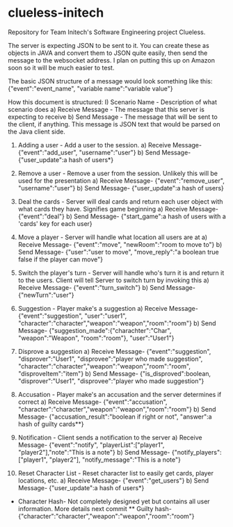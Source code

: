clueless-initech
================

Repository for Team Initech's Software Engineering project Clueless.

The server is expecting JSON to be sent to it. You can create these as objects in JAVA and convert them to JSON quite easily, 
then send the message to the websocket address. I plan on putting this up on Amazon soon so it will be much easier to test.

The basic JSON structure of a message would look something like this: 
{"event":"event_name", "variable name":"variable value"}

How this document is structured:
I) Scenario Name - Description of what scenario does
a) Receive Message - The message that this server is expecting to receive
b) Send Message - The message that will be sent to the client, if anything. This message is JSON text that would be parsed 
  on the Java client side.
  
1) Adding a user - Add a user to the session.
a) Receive Message- {"event":"add_user", "username":"user"}
b) Send Message- {"user_update":a hash of users*}

2) Remove a user - Remove a user from the session. Unlikely this will be used for the presentation
a) Receive Message- {"event":"remove_user", "username":"user"}
b) Send Message- {"user_update":a hash of users}

3) Deal the cards - Server will deal cards and return each user object with what cards they have. Signifies game beginning
a) Receive Message- {"event":"deal"}
b) Send Message- {"start_game":a hash of users with a 'cards' key for each user}

4) Move a player - Server will handle what location all users are at
a) Receive Message- {"event":"move", "newRoom":"room to move to"}
b) Send Message- {"user":"user to move", "move_reply":"a boolean true false if the player can move"}

5) Switch the player's turn - Server will handle who's turn it is and return it to the users. Client will tell Server to switch turn by invoking this
a) Receive Message- {"event":"turn_switch"}
b) Send Message- {"newTurn":"user"}

6) Suggestion - Player make's a suggestion
a) Receive Message- {"event":"suggestion", "user":"user1", "character":"character","weapon":"weapon","room":"room"}
b) Send Message- {"suggestion_made":{"charachter":"Char", "weapon":"Weapon", "room":"room"}, "user":"User1"}

7) Disprove a suggestion
a) Receive Message- {"event":"suggestion", "disprover":"User1", "disprovee":"player who made suggestion", "character":"character","weapon":"weapon","room":"room", "disproveItem":"item"}
b) Send Message- {"is_disproved":boolean, "disprover":"User1", "disprovee":"player who made suggestion"}

8) Accusation - Player make's an accusation and the server determines if correct
a) Receive Message- {"event":"accusation", "character":"character","weapon":"weapon","room":"room"}
b) Send Message- {"accusation_result":"boolean if right or not", "answer":a hash of guilty cards**}

9) Notification - Client sends a notification to the server
a) Receive Message- {"event":"notify", "playerList":["player1", "player2"],"note":"This is a note"}
b) Send Message- {"notify_players":["player1", "player2"], "notify_message":"This is a note"}

10) Reset Character List - Reset character list to easily get cards, player locations, etc.
a) Receive Message- {"event":"get_users"}
b) Send Message- {"user_update":a hash of users*}

* Character Hash- Not completely designed yet but contains all user information. More details next commit
** Guilty hash- {"character":"character","weapon":"weapon","room":"room"}
